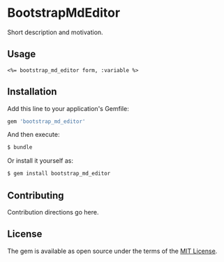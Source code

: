 # BootstrapMdEditor
Short description and motivation.

## Usage
```erb
<%= bootstrap_md_editor form, :variable %>
```

## Installation
Add this line to your application's Gemfile:

```ruby
gem 'bootstrap_md_editor'
```

And then execute:
```bash
$ bundle
```

Or install it yourself as:
```bash
$ gem install bootstrap_md_editor
```

## Contributing
Contribution directions go here.

## License
The gem is available as open source under the terms of the [MIT License](http://opensource.org/licenses/MIT).
